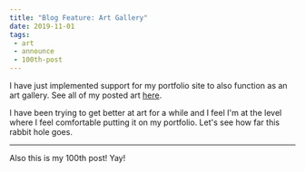 ```yaml
---
title: "Blog Feature: Art Gallery"
date: 2019-11-01
tags:
 - art
 - announce
 - 100th-post
---
```


I have just implemented support for my portfolio site to also function as an art
gallery. See all of my posted art [here](/gallery).

I have been trying to get better at art for a while and I feel I'm at the level
where I feel comfortable putting it on my portfolio. Let's see how far this
rabbit hole goes.

---

Also this is my 100th post! Yay!
